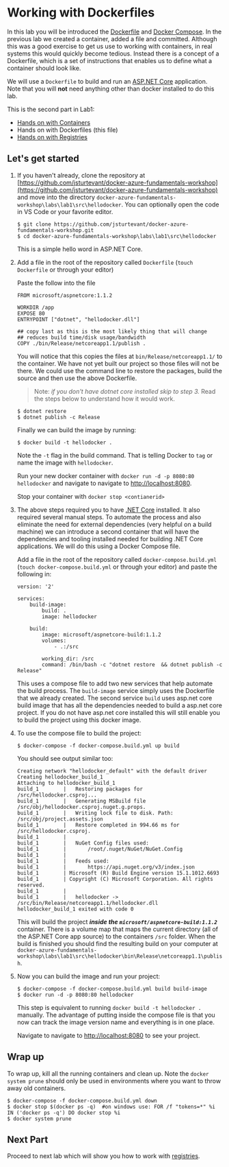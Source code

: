 # Working with Dockerfiles

In this lab you will be introduced the [Dockerfile](https://docs.docker.com/engine/reference/builder/) and [Docker Compose](https://docs.docker.com/compose/).  In the previous lab we created a container, added a file and committed.  Although this was a good exercise to get us use to working with containers, in real systems this would quickly become tedious.  Instead there is a concept of a Dockerfile, which is a set of instructions that enables us to define what a container should look like.  

We will use a ```Dockerfile``` to build and run an [ASP.NET Core](https://www.microsoft.com/net/core/platform) application.  Note that you will **not** need anything other than docker installed to do this lab.

This is the second part in Lab1:

- [Hands on with Containers](Hands-on-with-containers.md)
- Hands on with Dockerfiles (this file)
- [Hands on with Registries](Hands-on-with-registries.md)

## Let's get started
1. If you haven't already, clone the repository at [https://github.com/jsturtevant/docker-azure-fundamentals-workshop](https://github.com/jsturtevant/docker-azure-fundamentals-workshop) and move into the directory ```docker-azure-fundamentals-workshop\labs\lab1\src\hellodocker```.  You can optionally open the code in VS Code or your favorite editor.

    ``` 
    $ git clone https://github.com/jsturtevant/docker-azure-fundamentals-workshop.git
    $ cd docker-azure-fundamentals-workshop\labs\lab1\src\hellodocker
    ```

    This is a simple hello word in ASP.NET Core.  

2. Add a file in the root of the repository called ```Dockerfile``` (```touch Dockerfile``` or through your editor)
    
    Paste the follow into the file

    ```
    FROM microsoft/aspnetcore:1.1.2

    WORKDIR /app
    EXPOSE 80
    ENTRYPOINT ["dotnet", "hellodocker.dll"]

    ## copy last as this is the most likely thing that will change
    ## reduces build time/disk usage/bandwidth
    COPY ./bin/Release/netcoreapp1.1/publish .
    ```

    You will notice that this copies the files at ```bin/Release/netcoreapp1.1/``` to the container.  We have not yet built our project so those files will not be there.  We could use the command line to restore the packages, build the source and then use the above Dockerfile.
    
    > Note: *if you don't have dotnet core installed skip to step 3.*  Read the steps below to understand how it would work.
    
    ```
    $ dotnet restore
    $ dotnet publish -c Release
    ```  

    Finally we can build the image by running:

    ```
    $ docker build -t hellodocker .
    ```

    Note the ```-t``` flag in the build command. That is telling Docker to ```tag``` or name the image with ```hellodocker```.

    Run your new docker container with ```docker run -d -p 8080:80 hellodocker``` and navigate to navigate to [http://localhost:8080](http://localhost:8080).

    Stop your container with ```docker stop <contianerid>``` 

3. The above steps required you to have [.NET Core](https://www.microsoft.com/net/core/platform) installed.  It also required several manual steps. To automate the process and also eliminate the need for external dependencies (very helpful on a build machine) we can introduce a second container that will have the dependencies and tooling installed needed for building .NET Core applications.  We will do this using a Docker Compose file.

     Add a file in the root of the repository called ```docker-compose.build.yml``` (```touch docker-compose.build.yml``` or through your editor) and paste the following in:

    ```
    version: '2'

    services:
        build-image:
            build: .
            image: hellodocker

        build:
            image: microsoft/aspnetcore-build:1.1.2
            volumes:
                - .:/src

            working_dir: /src
            command: /bin/bash -c "dotnet restore  && dotnet publish -c Release"

    ```

    This uses a compose file to add two new services that help automate the build process.  The ```build-image``` service simply uses the Dockerfile that we already created.  The second service ```build``` uses asp.net core build image that has all the dependencies needed to build a asp.net core project. If you do not have asp.net core installed this will still enable you to build the project using this docker image.

4. To use the compose file to build the project:

    ```
    $ docker-compose -f docker-compose.build.yml up build
    ```

    You should see output similar too:

    ```
    Creating network "hellodocker_default" with the default driver
    Creating hellodocker_build_1
    Attaching to hellodocker_build_1
    build_1        |   Restoring packages for /src/hellodocker.csproj...
    build_1        |   Generating MSBuild file /src/obj/hellodocker.csproj.nuget.g.props.
    build_1        |   Writing lock file to disk. Path: /src/obj/project.assets.json
    build_1        |   Restore completed in 994.66 ms for /src/hellodocker.csproj.
    build_1        |
    build_1        |   NuGet Config files used:
    build_1        |       /root/.nuget/NuGet/NuGet.Config
    build_1        |
    build_1        |   Feeds used:
    build_1        |       https://api.nuget.org/v3/index.json
    build_1        | Microsoft (R) Build Engine version 15.1.1012.6693
    build_1        | Copyright (C) Microsoft Corporation. All rights reserved.
    build_1        |
    build_1        |   hellodocker -> /src/bin/Release/netcoreapp1.1/hellodocker.dll
    hellodocker_build_1 exited with code 0
    ```

    This will build the project ***inside the ```microsoft/aspnetcore-build:1.1.2```*** container.  There is a volume map that maps the current directory (all of the ASP.NET Core app source) to the containers ```/src``` folder.  When the build is finished you should find the resulting build on your computer at ```docker-azure-fundamentals-workshop\labs\lab1\src\hellodocker\bin\Release\netcoreapp1.1\publish```.  

5. Now you can build the image and run your project:

    ```
    $ docker-compose -f docker-compose.build.yml build build-image
    $ docker run -d -p 8080:80 hellodocker
    ```

    This step is equivalent to running ```docker build -t hellodocker .``` manually.  The advantage of putting inside the compose file is that you now can track the image version name and everything is in one place.

    Navigate to navigate to [http://localhost:8080](http://localhost:8080) to see your project. 

## Wrap up
To wrap up, kill all the running containers and clean up.  Note the ```docker system prune``` should only be used in environments where you want to throw away old containers.

```
$ docker-compose -f docker-compose.build.yml down
$ docker stop $(docker ps -q)  #on windows use: FOR /f "tokens=*" %i IN ('docker ps -q') DO docker stop %i
$ docker system prune
```

## Next Part 
Proceed to next lab which will show you how to work with [registries](Hands-on-with-registries.md).